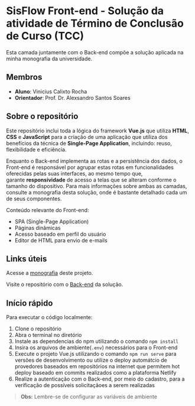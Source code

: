 # SisFlow Front-end - Solução da atividade de Término de Conclusão de Curso (TCC)

Esta camada juntamente com o Back-end compõe a solução aplicada na minha monografia da universidade.

## **Membros**

- **Aluno**: Vinicius Calixto Rocha
- **Orientador**: Prof. Dr. Alexsandro Santos Soares

## **Sobre o repositório**

Este repositório inclui toda a lógica do framework **Vue.js** que utiliza **HTML**, **CSS** e **JavaScript** para a criação de uma aplicação que utiliza dos benefícios da técnica de **Single-Page Application**, incluindo: reuso, flexibilidade e eficiência.

Enquanto o Back-end implementa as rotas e a persistência dos dados, o Front-end é responsável por agrupar estas rotas em funcionalidades oferecidas pelas suas interfaces, ao mesmo tempo que, garante **responsividade** de acesso a telas que se alteram conforme o tamanho do dispositivo. Para mais informações sobre ambas as camadas, consulte a monografia desta solução, onde é bastante detalhado cada um de seus componentes.

Conteúdo relevante do Front-end:
  * SPA (Single-Page Application)
  * Páginas dinâmicas
  * Acesso baseado em perfil do usuário
  * Editor de HTML para envio de e-mails
 
## **Links úteis** ##

Acesse a [monografia](https://repositorio.ufu.br/bitstream/123456789/39771/2/AplicacaoWebAuxiliar.pdf) deste projeto.

Visite o repositório com o [Back-end](https://github.com/VCalixtoR/sisflow-backend) da solução.

## **Início rápido**

Para executar o código localmente:

1. Clone o repositório
2. Abra o terminal no diretório
3. Instale as dependencias do npm utilizando o comando `npm install`
4. Insira os arquivos de ambiente(`.env`) necessários para o Front-end
5. Execute o projeto Vue.js utilizando o comando `npm run serve` para versões de desenvolvimento ou utilize o deploy automátcio de provedores baseados em repositórios na internet que permitem hot deploy baseado em commits realizados como a plataforma Netlify
6. Realize a autenticação com o Back-end, por meio do cadastro, para a verificação de possíveis solicitaçãoes a serem realizadas

>**Obs:** Lembre-se de configurar as variáveis de ambiente
